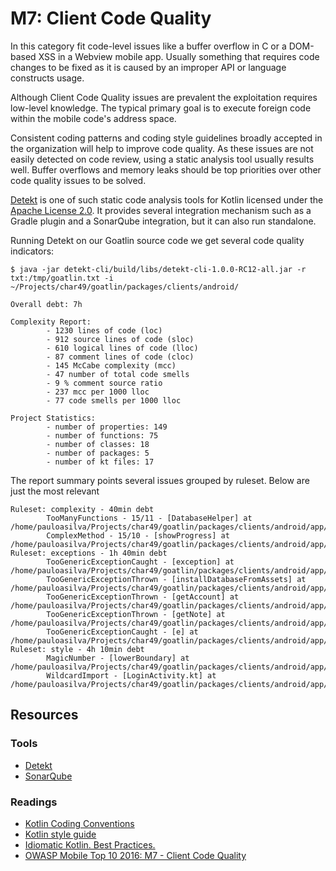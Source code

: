 M7: Client Code Quality
=======================

In this category fit code-level issues like a buffer overflow in C or a
DOM-based XSS in a Webview mobile app. Usually something that requires code
changes to be fixed as it is caused by an improper API or language constructs
usage.

Although Client Code Quality issues are prevalent the exploitation requires
low-level knowledge. The typical primary goal is to execute foreign code within
the mobile code's address space.

Consistent coding patterns and coding style guidelines broadly accepted in the
organization will help to improve code quality. As these issues are not easily
detected on code review, using a static analysis tool usually results well.
Buffer overflows and memory leaks should be top priorities over other code
quality issues to be solved.

[Detekt][1] is one of such static code analysis tools for Kotlin licensed under
the [Apache License 2.0][3]. It provides several integration mechanism such as
a Gradle plugin and a SonarQube integration, but it can also run standalone.

Running Detekt on our Goatlin source code we get several code quality
indicators:

```
$ java -jar detekt-cli/build/libs/detekt-cli-1.0.0-RC12-all.jar -r txt:/tmp/goatlin.txt -i ~/Projects/char49/goatlin/packages/clients/android/

Overall debt: 7h

Complexity Report:
        - 1230 lines of code (loc)
        - 912 source lines of code (sloc)
        - 610 logical lines of code (lloc)
        - 87 comment lines of code (cloc)
        - 145 McCabe complexity (mcc)
        - 47 number of total code smells
        - 9 % comment source ratio
        - 237 mcc per 1000 lloc
        - 77 code smells per 1000 lloc

Project Statistics:
        - number of properties: 149
        - number of functions: 75
        - number of classes: 18
        - number of packages: 5
        - number of kt files: 17
```

The report summary points several issues grouped by ruleset. Below are just the
most relevant 

```
Ruleset: complexity - 40min debt
        TooManyFunctions - 15/11 - [DatabaseHelper] at /home/pauloasilva/Projects/char49/goatlin/packages/clients/android/app/src/main/java/com/cx/vulnerablekotlinapp/helpers/DatabaseHelper.kt:16:1
        ComplexMethod - 15/10 - [showProgress] at /home/pauloasilva/Projects/char49/goatlin/packages/clients/android/app/src/main/java/com/cx/vulnerablekotlinapp/LoginActivity.kt:126:5
Ruleset: exceptions - 1h 40min debt
        TooGenericExceptionCaught - [exception] at /home/pauloasilva/Projects/char49/goatlin/packages/clients/android/app/src/main/java/com/cx/vulnerablekotlinapp/helpers/DatabaseHelper.kt:46:18
        TooGenericExceptionThrown - [installDatabaseFromAssets] at /home/pauloasilva/Projects/char49/goatlin/packages/clients/android/app/src/main/java/com/cx/vulnerablekotlinapp/helpers/DatabaseHelper.kt:47:13
        TooGenericExceptionThrown - [getAccount] at /home/pauloasilva/Projects/char49/goatlin/packages/clients/android/app/src/main/java/com/cx/vulnerablekotlinapp/helpers/DatabaseHelper.kt:91:13
        TooGenericExceptionThrown - [getNote] at /home/pauloasilva/Projects/char49/goatlin/packages/clients/android/app/src/main/java/com/cx/vulnerablekotlinapp/helpers/DatabaseHelper.kt:165:13
        TooGenericExceptionCaught - [e] at /home/pauloasilva/Projects/char49/goatlin/packages/clients/android/app/src/main/java/com/cx/vulnerablekotlinapp/EditNoteActivity.kt:67:20
Ruleset: style - 4h 10min debt
        MagicNumber - [lowerBoundary] at /home/pauloasilva/Projects/char49/goatlin/packages/clients/android/app/src/main/java/com/cx/vulnerablekotlinapp/helpers/CryptoHelper.kt:12:63
        WildcardImport - [LoginActivity.kt] at /home/pauloasilva/Projects/char49/goatlin/packages/clients/android/app/src/main/java/com/cx/vulnerablekotlinapp/LoginActivity.kt:20:1
```

## Resources

### Tools

* [Detekt][1]
* [SonarQube][2]

### Readings

* [Kotlin Coding Conventions][4]
* [Kotlin style guide][5]
* [Idiomatic Kotlin. Best Practices.][6]
* [OWASP Mobile Top 10 2016: M7 - Client Code Quality][7]

[1]: https://arturbosch.github.io/detekt/
[2]: https://www.sonarqube.org/
[3]: https://www.apache.org/licenses/LICENSE-2.0
[4]: https://kotlinlang.org/docs/reference/coding-conventions.html
[5]: https://developer.android.com/kotlin/style-guide
[6]: https://blog.philipphauer.de/idiomatic-kotlin-best-practices/
[7]: https://www.owasp.org/index.php/Mobile_Top_10_2016-M7-Poor_Code_Quality

